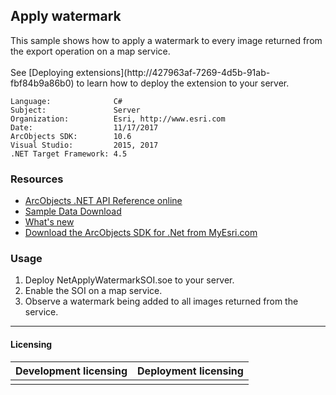 ## Apply watermark

  <div xmlns="http://www.w3.org/1999/xhtml">This sample shows how to apply a watermark to every image returned from the export operation on a map service.</div>
  <div xmlns="http://www.w3.org/1999/xhtml"> </div>
  <div xmlns="http://www.w3.org/1999/xhtml">See [Deploying extensions](http://427963af-7269-4d5b-91ab-fbf84b9a86b0) to learn how to deploy the extension to your server.</div>  


<!-- TODO: Fill this section below with metadata about this sample-->
```
Language:              C#
Subject:               Server
Organization:          Esri, http://www.esri.com
Date:                  11/17/2017
ArcObjects SDK:        10.6
Visual Studio:         2015, 2017
.NET Target Framework: 4.5
```

### Resources

* [ArcObjects .NET API Reference online](http://desktop.arcgis.com/en/arcobjects/latest/net/webframe.htm)  
* [Sample Data Download](../../releases)  
* [What's new](http://desktop.arcgis.com/en/arcobjects/latest/net/webframe.htm#05247c04-bfd9-4e36-ae09-bc6e833c3b14.htm)  
* [Download the ArcObjects SDK for .Net from MyEsri.com](https://my.esri.com/)  

### Usage
1. Deploy NetApplyWatermarkSOI.soe to your server.  
1. Enable the SOI on a map service.  
1. Observe a watermark being added to all images returned from the service.  









---------------------------------

#### Licensing  
| Development licensing | Deployment licensing | 
| ------------- | ------------- | 
|  |  |  


